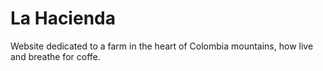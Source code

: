 # La Hacienda

Website dedicated to a farm in the heart of Colombia mountains, how live and breathe for coffe.
